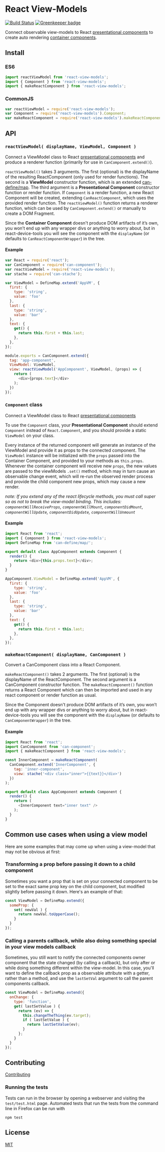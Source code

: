 # React View-Models

[![Build Status](https://travis-ci.org/canjs/react-view-models.png?branch=master)](https://travis-ci.org/canjs/react-view-models)
[![Greenkeeper badge](https://badges.greenkeeper.io/canjs/react-view-models.svg)](https://greenkeeper.io/)

Connect observable view-models to React [presentational components][1] to create auto rendering [container components][1].

## Install

### ES6

```js
import reactViewModel from 'react-view-models';
import { Component } from 'react-view-models';
import { makeReactComponent } from 'react-view-models';
```

### CommonJS

```js
var reactViewModel = require('react-view-models');
var Component = require('react-view-models').Component;
var makeReactComponent = require('react-view-models').makeReactComponent;
```

## API

### `reactViewModel( displayName, ViewModel, Component )`
Connect a ViewModel class to React [presentational components][1] and produce a renderer function (primarily for use in `CanComponent.extend()`).

`reactViewModel()` takes 3 arguments. The first (optional) is the displayName of the resulting ReactComponent (only used for render functions). The second is a **ViewModel** constructor function, which is an extended [can-define/map][2]. The third argument is a **Presentational Component** constructor function or render function. If `Component` is a render function, a new React Component will be created, extending `CanReactComponent`, which uses the provided render function. The `reactViewModel()` function returns a renderer function, which can be used by `CanComponent.extend()` or manually to create a DOM Fragment.

Since the **Container Component** doesn't produce DOM artifacts of it’s own, you won’t end up with any wrapper divs or anything to worry about, but in react-device-tools you will see the component with the `displayName` (or defaults to `CanReactComponentWrapper`) in the tree.

#### Example

```javascript
var React = require('react');
var CanComponent = require('can-component');
var reactViewModel = require('react-view-models');
var stache = require('can-stache');

var ViewModel = DefineMap.extend('AppVM', {
  first: {
    type: 'string',
    value: 'foo'
  },
  last: {
    type: 'string',
    value: 'bar'
  },
  text: {
    get() {
      return this.first + this.last;
    },
  },
});

module.exports = CanComponent.extend({
  tag: 'app-component',
  ViewModel: ViewModel,
  view: reactViewModel('AppComponent', ViewModel, (props) => {
    return (
      <div>{props.text}</div>
    );
  })
});
```

### `Component` class
Connect a ViewModel class to React [presentational components][1]

To use the `Component` class, your **Presentational Component** should extend `Component` instead of `React.Component`, and you should provide a static `ViewModel` on your class.

Every instance of the returned component will generate an instance of the ViewModel and provide it as props to the connected component. The `ViewModel` instance will be initialized with the `props` passed into the Container Component, and provided to your methods as `this.props`. Whenever the container component will receive new `props`, the new values are passed to the viewModels `.set()` method, which may in turn cause an observable change event, which will re-run the observed render process and provide the child component new props, which may cause a new render.

_note: If you extend any of the react lifecycle methods, you must call super so as not to break the view-model binding. This includes: `componentWillReceiveProps`, `componentWillMount`, `componentDidMount`, `componentWillUpdate`, `componentDidUpdate`, `componentWillUnmount`_

#### Example

```javascript
import React from 'react';
import { Component } from 'react-view-models';
import DefineMap from 'can-define/map/';

export default class AppComponent extends Component {
  render() {
    return <div>{this.props.text}</div>;
  }
}

AppComponent.ViewModel = DefineMap.extend('AppVM', {
  first: {
    type: 'string',
    value: 'foo'
  },
  last: {
    type: 'string',
    value: 'bar'
  },
  text: {
    get() {
      return this.first + this.last;
    },
  },
});
```

### `makeReactComponent( displayName, CanComponent )`
Convert a CanComponent class into a React Component.

`makeReactComponent()` takes 2 arguments. The first (optional) is the displayName of the ReactComponent. The second argument is a CanComponent constructor function. The `makeReactComponent()` function returns a React Component which can then be imported and used in any react component or render function as usual.

Since the Component doesn't produce DOM artifacts of it’s own, you won’t end up with any wrapper divs or anything to worry about, but in react-device-tools you will see the component with the `displayName` (or defaults to `CanComponentWrapper`) in the tree.

#### Example

```javascript
import React from 'react';
import CanComponent from 'can-component';
import { makeReactComponent } from 'react-view-models';

const InnerComponent = makeReactComponent(
  CanComponent.extend('InnerComponent', {
    tag: 'inner-component',
    view: stache('<div class="inner">{{text}}</div>')
  })
);

export default class AppComponent extends Component {
  render() {
    return (
      <InnerComponent text="inner text" />
    );
  }
}
```

## Common use cases when using a view model
Here are some examples that may come up when using a view-model that may not be obvious at first:

### Transforming a prop before passing it down to a child component

Sometimes you want a prop that is set on your connected component to be set to the exact same prop key on the child component, but modified slightly before passing it down. Here's an example of that:

```javascript
const ViewModel = DefineMap.extend({
  someProp: {
    set( newVal ) {
      return newVal.toUpperCase();
    }
  }
});
```

### Calling a parents callback, while also doing something special in your view models callback
Sometimes, you still want to notify the connected components owner component that the state changed (by calling a callback), but only after or while doing something different within the view-model. In this case, you'll want to define the callback prop as a observable attribute with a getter, rather than a method, and use the `lastSetVal` argument to call the parent components callback.

```javascript
const ViewModel = DefineMap.extend({
  onChange: {
    type: 'function',
    get( lastSetValue ) {
      return (ev) => {
        this.changeTheThing(ev.target);
        if ( lastSetValue ) {
          return lastSetValue(ev);
        }
      };
    }
  }
});
```

## Contributing
[Contributing](./contributing.md)

### Running the tests

Tests can run in the browser by opening a webserver and visiting the `test/test.html` page.
Automated tests that run the tests from the command line in Firefox can be run with

```
npm test
```

## License
[MIT](./LICENSE)

[1]: https://medium.com/@dan_abramov/smart-and-dumb-components-7ca2f9a7c7d0#.v9i90qbq8
[2]: https://canjs.github.io/canjs/doc/can-define/map/map.html
